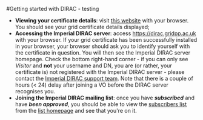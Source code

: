 #Getting started with DIRAC - testing

* **Viewing your certificate details**: visit <a href="https://portal.ca.grid-support.ac.uk/caportal/cert_owner" target="_blank">this website</a> with your browser. You should see your grid certificate details displayed;
* **Accessing the Imperial DIRAC server**: access https://dirac.gridpp.ac.uk with your browser. If your grid certificate has been successfully installed in your browser, your browser should ask you to identify yourself with the certificate in question. You will then see the Imperial DIRAC server homepage. Check the bottom right-hand corner - if you can only see _Visitor_ and **not** your username and DN, you are (or rather, your certificate is) not registered with the Imperial DIRAC server - please contact the [Imperial DIRAC support team](mailto:lcg-site-admin@imperial.ac.uk). Note that there is a couple of hours (< 24) delay after joining a VO before the DIRAC server recognises you.
* **Joining the Imperial DIRAC mailing list**: once you have _**subscribed**_ and have _**been approved**_, you should be able to view the <a href="https://mailman.ic.ac.uk/mailman/roster/gridpp-dirac-users" target="_blank">subscribers list</a> from the <a href="https://mailman.ic.ac.uk/mailman/listinfo/gridpp-dirac-users" target="_blank">list homepage</a> and see that you're on it.

